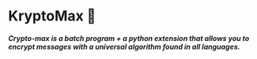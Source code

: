 # KryptoMax 🔑

<h4><i>Crypto-max is a batch program + a python extension that allows you to encrypt messages with a universal algorithm found in all languages.</i></h4>
